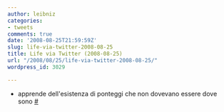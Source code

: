 ```yaml
---
author: leibniz
categories:
- tweets
comments: true
date: '2008-08-25T21:59:59Z'
slug: life-via-twitter-2008-08-25
title: Life via Twitter (2008-08-25)
url: "/2008/08/25/life-via-twitter-2008-08-25/"
wordpress_id: 3029

---
```

* apprende dell'esistenza di ponteggi che non dovevano essere dove sono [#](https://twitter.com/leibniz/statuses/898304540)


